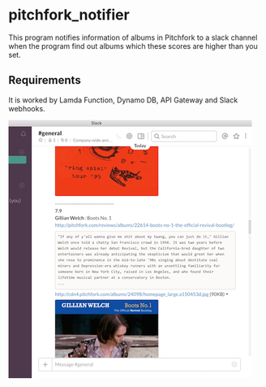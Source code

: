 # pitchfork_notifier
This program notifies information of albums in Pitchfork to a slack channel when the program find out albums which these scores are higher than you set.

## Requirements
It is worked by Lamda Function, Dynamo DB, API Gateway and Slack webhooks.

![image](./img/posted_image.png)
